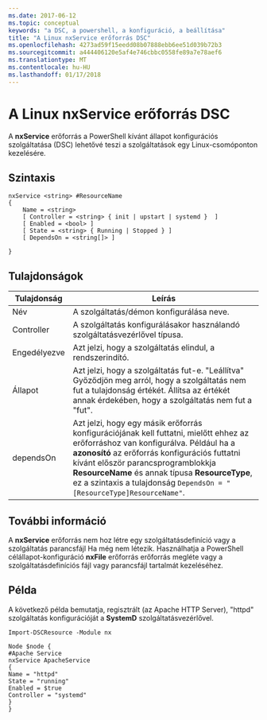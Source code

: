 ```yaml
---
ms.date: 2017-06-12
ms.topic: conceptual
keywords: "a DSC, a powershell, a konfiguráció, a beállítása"
title: "A Linux nxService erőforrás DSC"
ms.openlocfilehash: 4273ad59f15eedd08b07888ebb6ee51d039b72b3
ms.sourcegitcommit: a444406120e5af4e746cbbc0558fe89a7e78aef6
ms.translationtype: MT
ms.contentlocale: hu-HU
ms.lasthandoff: 01/17/2018
---
```

# <a name="dsc-for-linux-nxservice-resource"></a>A Linux nxService erőforrás DSC

A **nxService** erőforrás a PowerShell kívánt állapot konfigurációs szolgáltatása (DSC) lehetővé teszi a szolgáltatások egy Linux-csomóponton kezelésére.

## <a name="syntax"></a>Szintaxis

```
nxService <string> #ResourceName
{
    Name = <string>
    [ Controller = <string> { init | upstart | systemd }  ]
    [ Enabled = <bool> ]
    [ State = <string> { Running | Stopped } ]
    [ DependsOn = <string[]> ]

}
```

## <a name="properties"></a>Tulajdonságok
|  Tulajdonság |  Leírás | 
|---|---|
| Név| A szolgáltatás/démon konfigurálása neve.| 
| Controller| A szolgáltatás konfigurálásakor használandó szolgáltatásvezérlővel típusa.| 
| Engedélyezve| Azt jelzi, hogy a szolgáltatás elindul, a rendszerindító.| 
| Állapot| Azt jelzi, hogy a szolgáltatás fut-e. "Leállítva" Győződjön meg arról, hogy a szolgáltatás nem fut a tulajdonság értékét. Állítsa az értékét annak érdekében, hogy a szolgáltatás nem fut a "fut".| 
| dependsOn | Azt jelzi, hogy egy másik erőforrás konfigurációjának kell futtatni, mielőtt ehhez az erőforráshoz van konfigurálva. Például ha a **azonosító** az erőforrás konfigurációs futtatni kívánt először parancsprogramblokkja **ResourceName** és annak típusa **ResourceType**, ez a szintaxis a tulajdonság `DependsOn = "[ResourceType]ResourceName"`.| 


## <a name="additional-information"></a>További információ

A **nxService** erőforrás nem hoz létre egy szolgáltatásdefiníció vagy a szolgáltatás parancsfájl Ha még nem létezik. Használhatja a PowerShell célállapot-konfiguráció **nxFile** erőforrás erőforrás megléte vagy a szolgáltatásdefiníciós fájl vagy parancsfájl tartalmát kezeléséhez.

## <a name="example"></a>Példa

A következő példa bemutatja, regisztrált (az Apache HTTP Server), "httpd" szolgáltatás konfigurációját a **SystemD** szolgáltatásvezérlővel.

```
Import-DSCResource -Module nx 

Node $node {
#Apache Service
nxService ApacheService 
{
Name = "httpd"
State = "running"
Enabled = $true
Controller = "systemd"
}
}
```

